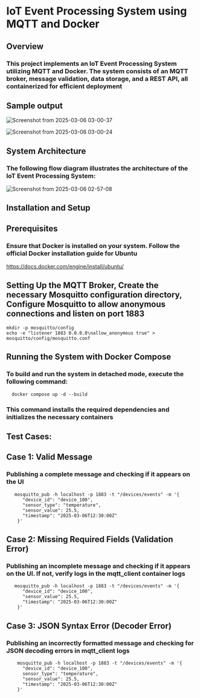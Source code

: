 # IoT Event Processing System using MQTT and Docker

## Overview

### This project implements an IoT Event Processing System utilizing MQTT and Docker. The system consists of an MQTT broker, message validation, data storage, and a REST API, all containerized for efficient deployment

## Sample output

![Screenshot from 2025-03-06 03-00-37](https://github.com/user-attachments/assets/179d6bb1-a200-4fb1-aa02-5c61054b5f63)

![Screenshot from 2025-03-06 03-00-24](https://github.com/user-attachments/assets/5d0dde18-a6db-4fd8-a580-de6a95e38b18)

## System Architecture
### The following flow diagram illustrates the architecture of the IoT Event Processing System:

![Screenshot from 2025-03-06 02-57-08](https://github.com/user-attachments/assets/a3ac52d8-ef73-448f-b580-5cdf9032a6d6)

## Installation and Setup
## Prerequisites
### Ensure that Docker is installed on your system. Follow the official Docker installation guide for Ubuntu

https://docs.docker.com/engine/install/ubuntu/

## Setting Up the MQTT Broker, Create the necessary Mosquitto configuration directory, Configure Mosquitto to allow anonymous connections and listen on port 1883

```docker pull eclipse-mosquitto
mkdir -p mosquitto/config
echo -e "listener 1883 0.0.0.0\nallow_anonymous true" > mosquitto/config/mosquitto.conf
```

## Running the System with Docker Compose
### To build and run the system in detached mode, execute the following command:
```
  docker compose up -d --build 
```
### This command installs the required dependencies and initializes the necessary containers

## Test Cases:
## Case 1: Valid Message
### Publishing a complete message and checking if it appears on the UI
```    
   mosquitto_pub -h localhost -p 1883 -t "/devices/events" -m '{
      "device_id": "device_100",
      "sensor_type": "temperature",
      "sensor_value": 25.5,
      "timestamp": "2025-03-06T12:30:00Z"
    }'
```
## Case 2: Missing Required Fields (Validation Error)
### Publishing an incomplete message and checking if it appears on the UI. If not, verify logs in the mqtt_client container logs
```   
   mosquitto_pub -h localhost -p 1883 -t "/devices/events" -m '{
      "device_id": "device_100",
      "sensor_value": 25.5,
      "timestamp": "2025-03-06T12:30:00Z"
    }'
```
## Case 3: JSON Syntax Error (Decoder Error)
### Publishing an incorrectly formatted message and checking for JSON decoding errors in mqtt_client logs
```
    mosquitto_pub -h localhost -p 1883 -t "/devices/events" -m '{
      "device_id": "device_100",
      sensor_type": "temperature",
      "sensor_value": 25.5,
      "timestamp": "2025-03-06T12:30:00Z"
    }'
```


